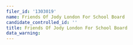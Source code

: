 ```yaml
---
filer_id: '1303019'
name: Friends Of Jody London For School Board
candidate_controlled_id: ''
title: Friends Of Jody London For School Board
data_warning: 
---
```

